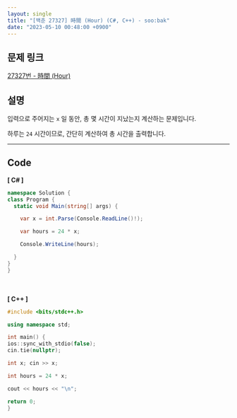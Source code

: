 ```yaml
---
layout: single
title: "[백준 27327] 時間 (Hour) (C#, C++) - soo:bak"
date: "2023-05-10 00:48:00 +0900"
---
```


## 문제 링크
  [27327번 - 時間 (Hour)](https://www.acmicpc.net/problem/27327)

## 설명
입력으로 주어지는 `x` 일 동안, 총 몇 시간이 지났는지 계산하는 문제입니다. <br>

하루는 `24` 시간이므로, 간단히 계산하여 총 시간을 출력합니다. <br>

- - -

## Code
<b>[ C# ] </b>
<br>

  ```c#
namespace Solution {
  class Program {
    static void Main(string[] args) {

      var x = int.Parse(Console.ReadLine()!);

      var hours = 24 * x;

      Console.WriteLine(hours);

    }
  }
}
  ```
<br><br>
<b>[ C++ ] </b>
<br>

  ```c++
#include <bits/stdc++.h>

using namespace std;

int main() {
  ios::sync_with_stdio(false);
  cin.tie(nullptr);

  int x; cin >> x;

  int hours = 24 * x;

  cout << hours << "\n";

  return 0;
}
  ```
